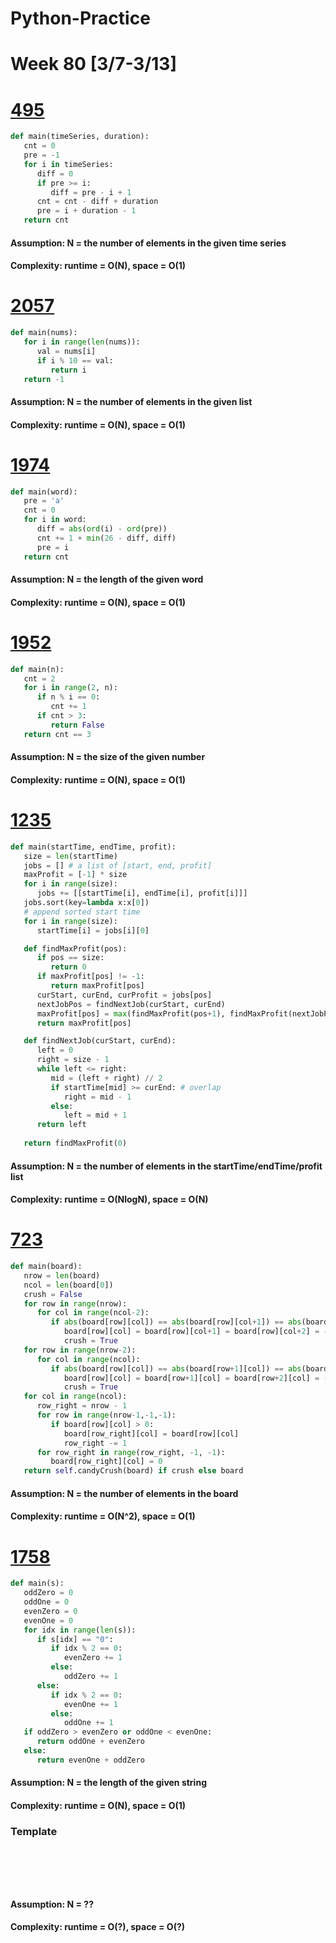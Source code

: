 # Python-Practice

# Week 80 [3/7-3/13]

# [495](https://leetcode.com/problems/teemo-attacking/)
```python
def main(timeSeries, duration):
   cnt = 0
   pre = -1
   for i in timeSeries:
      diff = 0
      if pre >= i:
         diff = pre - i + 1
      cnt = cnt - diff + duration
      pre = i + duration - 1        
   return cnt
```
#### Assumption: N = the number of elements in the given time series
#### Complexity: runtime = O(N), space = O(1)

# [2057](https://leetcode.com/problems/smallest-index-with-equal-value/)
```python
def main(nums):
   for i in range(len(nums)):
      val = nums[i]
      if i % 10 == val:
         return i
   return -1
```
#### Assumption: N = the number of elements in the given list
#### Complexity: runtime = O(N), space = O(1)

# [1974](https://leetcode.com/problems/minimum-time-to-type-word-using-special-typewriter/)
```python
def main(word):
   pre = 'a'
   cnt = 0
   for i in word:
      diff = abs(ord(i) - ord(pre))
      cnt += 1 + min(26 - diff, diff)
      pre = i
   return cnt
```
#### Assumption: N = the length of the given word
#### Complexity: runtime = O(N), space = O(1)

# [1952](https://leetcode.com/problems/three-divisors/)
```python
def main(n):
   cnt = 2
   for i in range(2, n):
      if n % i == 0:
         cnt += 1
      if cnt > 3:
         return False
   return cnt == 3
```
#### Assumption: N = the size of the given number
#### Complexity: runtime = O(N), space = O(1)

# [1235](https://leetcode.com/problems/maximum-profit-in-job-scheduling/)
```python
def main(startTime, endTime, profit):
   size = len(startTime)
   jobs = [] # a list of [start, end, profit]
   maxProfit = [-1] * size
   for i in range(size):
      jobs += [[startTime[i], endTime[i], profit[i]]]
   jobs.sort(key=lambda x:x[0])
   # append sorted start time
   for i in range(size):
      startTime[i] = jobs[i][0]

   def findMaxProfit(pos):
      if pos == size:
         return 0
      if maxProfit[pos] != -1:
         return maxProfit[pos]
      curStart, curEnd, curProfit = jobs[pos]
      nextJobPos = findNextJob(curStart, curEnd)
      maxProfit[pos] = max(findMaxProfit(pos+1), findMaxProfit(nextJobPos) + curProfit)
      return maxProfit[pos]

   def findNextJob(curStart, curEnd):
      left = 0
      right = size - 1
      while left <= right:
         mid = (left + right) // 2
         if startTime[mid] >= curEnd: # overlap
            right = mid - 1
         else:
            left = mid + 1
      return left
   
   return findMaxProfit(0)
```
#### Assumption: N = the number of elements in the startTime/endTime/profit list
#### Complexity: runtime = O(NlogN), space = O(N)

# [723](https://leetcode.com/problems/candy-crush/)
```python
def main(board):
   nrow = len(board)
   ncol = len(board[0])
   crush = False
   for row in range(nrow):
      for col in range(ncol-2):
         if abs(board[row][col]) == abs(board[row][col+1]) == abs(board[row][col+2]) != 0:
            board[row][col] = board[row][col+1] = board[row][col+2] = -abs(board[row][col])
            crush = True
   for row in range(nrow-2):
      for col in range(ncol):
         if abs(board[row][col]) == abs(board[row+1][col]) == abs(board[row+2][col]) != 0:
            board[row][col] = board[row+1][col] = board[row+2][col] = -abs(board[row][col])
            crush = True
   for col in range(ncol):
      row_right = nrow - 1
      for row in range(nrow-1,-1,-1):
         if board[row][col] > 0:
            board[row_right][col] = board[row][col]
            row_right -= 1
      for row_right in range(row_right, -1, -1):
         board[row_right][col] = 0
   return self.candyCrush(board) if crush else board
```
#### Assumption: N = the number of elements in the board
#### Complexity: runtime = O(N^2), space = O(1)

# [1758](https://leetcode.com/problems/minimum-changes-to-make-alternating-binary-string/)
```python
def main(s):
   oddZero = 0
   oddOne = 0
   evenZero = 0
   evenOne = 0
   for idx in range(len(s)):
      if s[idx] == "0":
         if idx % 2 == 0:
            evenZero += 1
         else:
            oddZero += 1
      else:
         if idx % 2 == 0:
            evenOne += 1
         else:
            oddOne += 1
   if oddZero > evenZero or oddOne < evenOne:
      return oddOne + evenZero
   else:
      return evenOne + oddZero
```
#### Assumption: N = the length of the given string
#### Complexity: runtime = O(N), space = O(1)

### Template
# []()
```sql
```

# []()
```python
```
#### Assumption: N = ??
#### Complexity: runtime = O(?), space = O(?)
